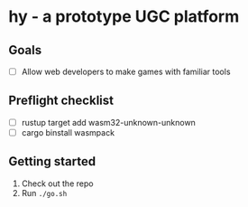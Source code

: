 # hy - a prototype UGC platform
## Goals
- [ ] Allow web developers to make games with familiar tools

## Preflight checklist
- [ ] rustup target add wasm32-unknown-unknown
- [ ] cargo binstall wasmpack

## Getting started
1. Check out the repo
2. Run `./go.sh`
